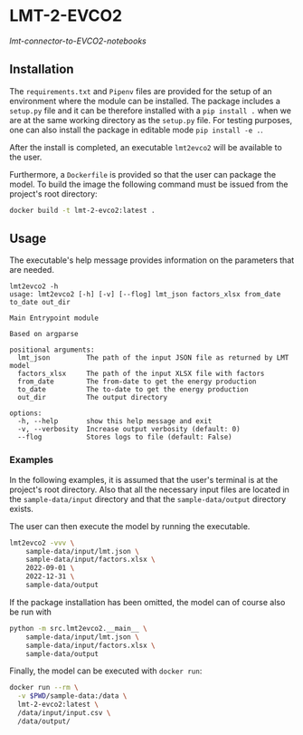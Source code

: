 # LMT-2-EVCO2

_lmt-connector-to-EVCO2-notebooks_

## Installation

The `requirements.txt` and `Pipenv` files are provided for the setup of an environment where the module can be installed.
The package includes a `setup.py` file and it can be therefore installed with a `pip install .` when we are at the same working directory as the `setup.py` file.
For testing purposes, one can also install the package in editable mode `pip install -e .`.

After the install is completed, an executable `lmt2evco2` will be available to the user.

Furthermore, a `Dockerfile` is provided so that the user can package the model.
To build the image the following command must be issued from the project's root directory:

```bash
docker build -t lmt-2-evco2:latest .
```

## Usage

The executable's help message provides information on the parameters that are needed.

```
lmt2evco2 -h
usage: lmt2evco2 [-h] [-v] [--flog] lmt_json factors_xlsx from_date to_date out_dir

Main Entrypoint module

Based on argparse

positional arguments:
  lmt_json         The path of the input JSON file as returned by LMT model
  factors_xlsx     The path of the input XLSX file with factors
  from_date        The from-date to get the energy production
  to_date          The to-date to get the energy production
  out_dir          The output directory

options:
  -h, --help       show this help message and exit
  -v, --verbosity  Increase output verbosity (default: 0)
  --flog           Stores logs to file (default: False)
```

### Examples

In the following examples, it is assumed that the user's terminal is at the project's root directory.
Also that all the necessary input files are located in the `sample-data/input` directory and that the `sample-data/output` directory exists.

The user can then execute the model by running the executable.

```bash
lmt2evco2 -vvv \
    sample-data/input/lmt.json \
    sample-data/input/factors.xlsx \
    2022-09-01 \
    2022-12-31 \
    sample-data/output
```

If the package installation has been omitted, the model can of course also be run with

```bash
python -m src.lmt2evco2.__main__ \
    sample-data/input/lmt.json \
    sample-data/input/factors.xlsx \
    sample-data/output
```

Finally, the model can be executed with `docker run`:

```bash
docker run --rm \
  -v $PWD/sample-data:/data \
  lmt-2-evco2:latest \
  /data/input/input.csv \
  /data/output/
```
